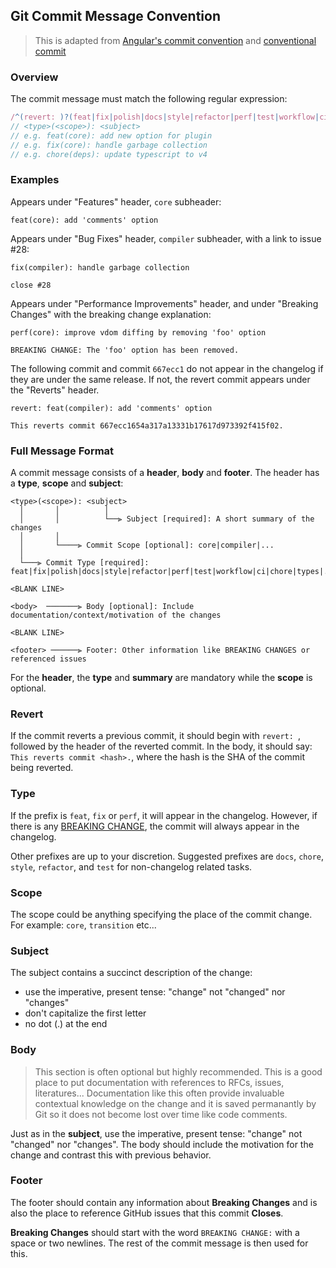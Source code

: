 ## Git Commit Message Convention

> This is adapted from [Angular's commit convention](https://github.com/conventional-changelog/conventional-changelog/tree/master/packages/conventional-changelog-angular) and [conventional commit](https://www.conventionalcommits.org/en/v1.0.0/)

### Overview

The commit message must match the following regular expression:

```js
/^(revert: )?(feat|fix|polish|docs|style|refactor|perf|test|workflow|ci|chore|types)(\(.+\))?: .{1,50}/;
// <type>(<scope>): <subject>
// e.g. feat(core): add new option for plugin
// e.g. fix(core): handle garbage collection
// e.g. chore(deps): update typescript to v4
```

### Examples

Appears under "Features" header, `core` subheader:

```
feat(core): add 'comments' option
```

Appears under "Bug Fixes" header, `compiler` subheader, with a link to issue #28:

```
fix(compiler): handle garbage collection

close #28
```

Appears under "Performance Improvements" header, and under "Breaking Changes" with the breaking change explanation:

```
perf(core): improve vdom diffing by removing 'foo' option

BREAKING CHANGE: The 'foo' option has been removed.
```

The following commit and commit `667ecc1` do not appear in the changelog if they are under the same release. If not, the revert commit appears under the "Reverts" header.

```
revert: feat(compiler): add 'comments' option

This reverts commit 667ecc1654a317a13331b17617d973392f415f02.
```

### Full Message Format

A commit message consists of a **header**, **body** and **footer**. The header has a **type**, **scope** and **subject**:

```
<type>(<scope>): <subject>
  │       │          │
  │       │          └──⫸ Subject [required]: A short summary of the changes
  │       │
  │       └────⫸ Commit Scope [optional]: core|compiler|...
  │
  └───⫸ Commit Type [required]: feat|fix|polish|docs|style|refactor|perf|test|workflow|ci|chore|types|...

<BLANK LINE>

<body>  ───────⫸ Body [optional]: Include documentation/context/motivation of the changes

<BLANK LINE>

<footer> ──────⫸ Footer: Other information like BREAKING CHANGES or referenced issues
```

For the **header**, the **type** and **summary** are mandatory while the **scope** is optional.

### Revert

If the commit reverts a previous commit, it should begin with `revert: `, followed by the header of the reverted commit. In the body, it should say: `This reverts commit <hash>.`, where the hash is the SHA of the commit being reverted.

### Type

If the prefix is `feat`, `fix` or `perf`, it will appear in the changelog. However, if there is any [BREAKING CHANGE](#footer), the commit will always appear in the changelog.

Other prefixes are up to your discretion. Suggested prefixes are `docs`, `chore`, `style`, `refactor`, and `test` for non-changelog related tasks.

### Scope

The scope could be anything specifying the place of the commit change. For example: `core`, `transition` etc...

### Subject

The subject contains a succinct description of the change:

- use the imperative, present tense: "change" not "changed" nor "changes"
- don't capitalize the first letter
- no dot (.) at the end

### Body

> This section is often optional but highly recommended. This is a good place to put documentation with references to RFCs, issues, literatures... Documentation like this often provide invaluable contextual knowledge on the change and it is saved permanantly by Git so it does not become lost over time like code comments.

Just as in the **subject**, use the imperative, present tense: "change" not "changed" nor "changes".
The body should include the motivation for the change and contrast this with previous behavior.

### Footer

The footer should contain any information about **Breaking Changes** and is also the place to
reference GitHub issues that this commit **Closes**.

**Breaking Changes** should start with the word `BREAKING CHANGE:` with a space or two newlines. The rest of the commit message is then used for this.
